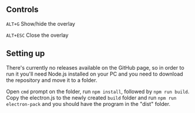 ## Controls

`ALT+G`
Show/hide the overlay

`ALT+ESC`
Close the overlay

## Setting up

There's currently no releases available on the GitHub page, so in order to run it you'll need Node.js installed on your PC and you need to download the repository and move it to a folder.

Open `cmd` prompt on the folder, run `npm install`, followed by `npm run build`.
Copy the electron.js to the newly created `build` folder and run `npm run electron-pack` and you should have the program in the "dist" folder.
